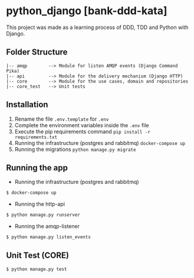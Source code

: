 # python_django [bank-ddd-kata]
This project was made as a learning process of DDD, TDD and Python with Django.

## Folder Structure
```
|-- amqp        --> Module for listen AMQP events (Django Command Pika)
|-- api         --> Module for the delivery mechanism (Django HTTP)
|-- core        --> Module for the use cases, domain and repositories
|-- core_test   --> Unit tests
```

## Installation
1. Rename the file `.env.template` for `.env`
2. Complete the environment variables inside the `.env` file
3. Execute the pip requirements command `pip install -r requirements.txt`
4. Running the infrastructure (postgres and rabbitmq) `docker-compose up`
5. Running the migrations `python manage.py migrate`

## Running the app
* Running the infrastructure (postgres and rabbitmq)
```bash
$ docker-compose up
```
* Running the http-api
```bash
$ python manage.py runserver
```
* Running the amqp-listener
```bash
$ python manage.py listen_events
```
## Unit Test (CORE)
```bash
$ python manage.py test 
```